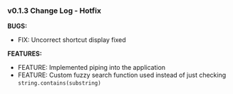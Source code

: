 ### v0.1.3 Change Log - Hotfix

**BUGS:**
- FIX: Uncorrect shortcut display fixed

**FEATURES:**
- FEATURE: Implemented piping into the application
- FEATURE: Custom fuzzy search function used instead of just checking `string.contains(substring)`

